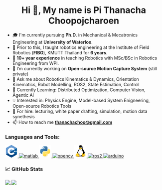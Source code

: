 <h1 align="center">Hi 👋, My name is Pi Thanacha Choopojcharoen</h1>

- 🎓 I'm currently pursuing **Ph.D.** in Mechanical & Mecatronics Engineering at **University of Waterloo**. 
- 🔶 Prior to this, I taught robotics engineering at the Institute of Field Robotics (**FIBO**), KMUTT Thailand for **6 years**.
- 📖 **10+ year experience** in teaching Robotics with MSc/BSc in Robotics Engineering from WPI.
- 🔭 I’m currently working on **Open-source Motion Capture System** (still private)
- 💬 Ask me about Robotics Kinematics & Dynamics, Orientation Kinematics, Robot Modelling, ROS2, State Estimation, Control
- 📝 Currently Learning: Distributed Optimization, Computer Vision, Agentic AI
- 💡 Interested in: Physics Engine, Model-based System Enigneering, Open-source Robotics Tools
- 💼 For hire: lecturing, white paper drafting, simulation, motion data synethesis
- 📫 How to reach me **thanachachoo@gmail.com**

<h3 align="left">Languages and Tools:</h3>
<p align="left"> <a href="https://www.w3schools.com/cpp/" target="_blank" rel="noreferrer"> <img src="https://raw.githubusercontent.com/devicons/devicon/master/icons/cplusplus/cplusplus-original.svg" alt="cplusplus" width="40" height="40"/> </a>  <a href="https://www.mathworks.com/" target="_blank" rel="noreferrer"> <img src="https://upload.wikimedia.org/wikipedia/commons/2/21/Matlab_Logo.png" alt="matlab" width="40" height="40"/> </a> <a href="https://www.python.org" target="_blank" rel="noreferrer"> <img src="https://raw.githubusercontent.com/devicons/devicon/master/icons/python/python-original.svg" alt="python" width="40" height="40"/> </a> <a href="https://opencv.org/" target="_blank" rel="noreferrer"> <img src="https://www.vectorlogo.zone/logos/opencv/opencv-icon.svg" alt="opencv" width="40" height="40"/> </a> <a href="https://www.linux.org/" target="_blank" rel="noreferrer"> <img src="https://raw.githubusercontent.com/devicons/devicon/master/icons/linux/linux-original.svg" alt="linux" width="40" height="40"/> </a> <a href="https://docs.ros.org/en/humble/Installation.html" target="_blank" rel="noreferrer">
    <img src="https://avatars.githubusercontent.com/u/3979232?s=200&v=4" alt="ros2" width="40" height="40"/>
  </a> <a href="https://www.arduino.cc/" target="_blank" rel="noreferrer"> <img src="https://cdn.worldvectorlogo.com/logos/arduino-1.svg" alt="arduino" width="40" height="40"/> </a></p>

### 📈 GitHub Stats

<a href="https://github.com/tchoopojcharoen">
  <img align="center" src="https://github-readme-stats.vercel.app/api?username=tchoopojcharoen&count_private=true&show_icons=true&theme=buefy" height=160/>
</a>
<a href="https://github.com/tchoopojcharoen">
  <img align="center" src="https://github-readme-stats.vercel.app/api/top-langs/?username=tchoopojcharoen&hide=PLpgSQL,javascript,html,css,kotlin,ruby,cmake&layout=compact&theme=buefy" height=160/>
</a>
